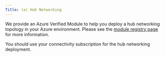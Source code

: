 ```yaml
---
Title: (a) Hub Networking
---
```


We provide an Azure Verified Module to help you deploy a hub networking topology in your Azure environment.
Please see the [module registry page](https://registry.terraform.io/modules/Azure/avm-ptn-hubnetworking/azurerm/latest) for more information.

You should use your connectivity subscription for the hub networking deployment.
